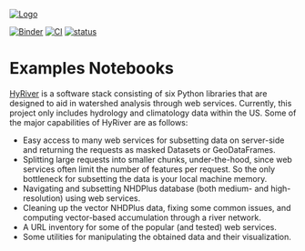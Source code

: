 [![Logo](https://raw.githubusercontent.com/hyriver/HyRiver-examples/main/notebooks/_static/hyriver_logo_text.png)](https://github.com/hyriver/HyRiver)

[![Binder](https://mybinder.org/badge_logo.svg)](https://mybinder.org/v2/gh/hyriver/hyriver-examples/HEAD?urlpath=lab/tree/notebooks)
[![CI](https://github.com/hyriver/hyriver-examples/actions/workflows/test.yml/badge.svg)](https://github.com/hyriver/hyriver-examples/actions/workflows/test.yml)
[![status](https://joss.theoj.org/papers/b0df2f6192f0a18b9e622a3edff52e77/status.svg)](https://joss.theoj.org/papers/b0df2f6192f0a18b9e622a3edff52e77)

# Examples Notebooks

[HyRiver](https://hyriver.readthedocs.io) is a software stack consisting of six
Python libraries that are designed to aid in watershed analysis through web services.
Currently, this project only includes hydrology and climatology data
within the US. Some of the major capabilities of HyRiver are as follows:

- Easy access to many web services for subsetting data on server-side and returning the requests
  as masked Datasets or GeoDataFrames.
- Splitting large requests into smaller chunks, under-the-hood, since web services often limit
  the number of features per request. So the only bottleneck for subsetting the data
  is your local machine memory.
- Navigating and subsetting NHDPlus database (both medium- and high-resolution) using web services.
- Cleaning up the vector NHDPlus data, fixing some common issues, and computing vector-based
  accumulation through a river network.
- A URL inventory for some of the popular (and tested) web services.
- Some utilities for manipulating the obtained data and their visualization.
